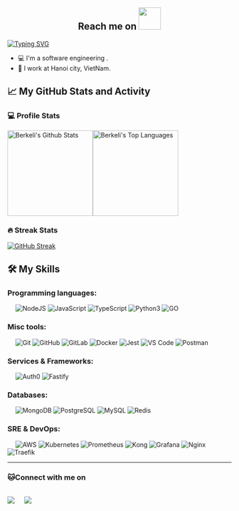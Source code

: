 <h2 align="center">Reach me on <img src="https://media.giphy.com/media/v1.Y2lkPTc5MGI3NjExbjZ4bDB5d3JmanBnOXFrNTZxbjQxbmh0cDB4Ym9saWh4amw4bXE4ZyZlcD12MV9pbnRlcm5hbF9naWZfYnlfaWQmY3Q9cw/H7YFD7A5aOisYZPQ1f/giphy.gif" width="50"></h2>

[![Typing SVG](https://readme-typing-svg.herokuapp.com?font=Architects+Daughter&color=7AF79A&size=30&lines=Hi,+I'm+Long!👋;I'm+a+Backend+Developer...;And+I'm+a+proud+VietNamese+🇻🇳+🇻🇳+🇻🇳)](https://git.io/typing-svg)

- 💻 I'm a software engineering . 
- 🏡 I work at Hanoi city, VietNam.

## 📈 My GitHub Stats and Activity

### 💻 Profile Stats

<img alt="Berkeli's Github Stats" src="https://github-readme-stats.vercel.app/api/?username=oNddleo&show_icons=true&include_all_commits=true&count_private=true&theme=react&hide_border=true&bg_color=1F222E&title_color=F85D7F&icon_color=F8D866" height="192px"/><img alt="Berkeli's Top Languages" src="https://github-readme-stats.vercel.app/api/top-langs/?username=oNddleo&langs_count=8&layout=compact&theme=react&hide_border=true&bg_color=1F222E&title_color=F85D7F&icon_color=F8D866" height="192px"/>

### 🔥 Streak Stats
[![GitHub Streak](https://github-readme-streak-stats.herokuapp.com/?user=oNddleo&theme=tokyonight)](https://git.io/streak-stats)

## 🛠️ My Skills
### Programming languages:

&emsp;
![NodeJS](https://img.shields.io/badge/-Nodejs-black?style=flat-square?&logo=Node.js)
![JavaScript](https://img.shields.io/badge/-JavaScript-000?&logo=JavaScript)
![TypeScript](https://img.shields.io/badge/-TypeScript-000?&logo=TypeScript&logoColor=007ACC)
![Python3](https://img.shields.io/badge/-Python3-000?&logo=python)
![GO](https://img.shields.io/badge/-GO-000?&logo=Go)

### Misc tools:
&emsp;
![Git](https://img.shields.io/badge/-Git-000?&logo=Git)
![GitHub](https://img.shields.io/badge/-GitHub-000?&logo=GitHub)
![GitLab](https://img.shields.io/badge/-GitLab-000?&logo=GitLab)
![Docker](https://img.shields.io/badge/-Docker-000?&logo=Docker)
![Jest](https://img.shields.io/badge/-Jest-000?&logo=Jest)
![VS Code](https://img.shields.io/badge/-VS%20Code-000?&logo=Visual-Studio-Code)
![Postman](https://img.shields.io/badge/-Postman-000?&logo=Postman)

### Services & Frameworks: 
&emsp;
![Auth0](https://img.shields.io/badge/-Auth0-000?&logo=Auth0)
![Fastify](https://img.shields.io/badge/-Fastify-000?&logo=fastify)


### Databases:
&emsp;
![MongoDB](https://img.shields.io/badge/-MongoDB-000?&logo=MongoDB)
![PostgreSQL](https://img.shields.io/badge/-PostgreSQL-000?&logo=PostgreSQL)
![MySQL](https://img.shields.io/badge/-MySQL-000?&logo=MySQL)
![Redis](https://img.shields.io/badge/-Redis-000?&logo=Redis)

### SRE & DevOps:
&emsp;
![AWS](https://img.shields.io/badge/-AWS-000?&logo=Amazon-AWS)
![Kubernetes](https://img.shields.io/badge/-Kubernetes-000?&logo=Kubernetes)
![Prometheus](https://img.shields.io/badge/-Prometheus-000?&logo=Prometheus)
![Kong](https://img.shields.io/badge/-Kong-000?&logo=Kong)
![Grafana](https://img.shields.io/badge/-Grafana-000?&logo=Grafana)
![Nginx](https://img.shields.io/badge/-Nginx-000?&logo=Nginx)
![Traefik](https://img.shields.io/badge/-Traefik-000?&logo=traefikproxy)

----
### 🐱Connect with me on
<p>
<br>	
<a target="_blank" href="[https://www.linkedin.com/in/ahmadshaikhk/](https://www.linkedin.com/in/longnd1/)"><img src="https://img.shields.io/badge/-LinkedIn-0077B5?style=flat-square&logo=Linkedin&logoColor=white"></img></a>
&emsp;
<a target="_blank" href="mailto:nguyenduclong12a2nd@gmail.com"
><img src="https://img.shields.io/badge/-Gmail-D14836?style=flat-square&logo=Gmail&logoColor=white"></img></a>
